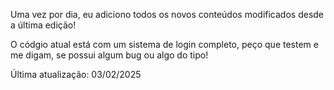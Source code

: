 Uma vez por dia, eu adiciono todos os novos conteúdos modificados desde a última edição!

O códgio atual está com um sistema de login completo, peço que testem e me digam, se possui algum bug ou algo do tipo!

Última atualização: 03/02/2025
